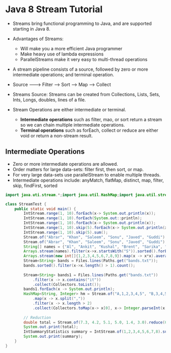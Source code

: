 # Java 8 Stream Tutorial 


- Streams bring functional programming to Java, and are supported starting in Java 8.
- Advantages of Streams:
    - Will make you a more efficient Java programmer
    - Make heavy use of lambda expressions
    - ParallelStreams make it very easy to multi-thread operations
- A stream pipeline consists of a source, followed by zero or more intermediate operations; and terminal operation.

- Source ---> Filter --> Sort --> Map --> Collect

- Streams Source: Streams can be created from Collections, Lists, Sets, Ints, Longs, doubles, lines of a file.
- Stream Operations are either intermediate or terminal.
    - **Intermediate operations** such as filter, mao, or sort return a stream so we can chain multiple intermediate operations.
    - **Terminal operations** such as forEach, collect or reduce are either void or return a non-stream result.

Intermediate Operations
-
- Zero or more intermediate operations are allowed.
- Order matters for large data-sets: filter first, then sort, or map.
- For very large data-sets use parallelStream to enable multiple threads.
- Intermediate operations include: anyMatch, flatMap, distinct, map, filter, skip, findFirst, sorted

```java
import java.uti.stream.*;import java.util.HashMap;import java.util.stream.Collectors;import java.util.stream.Stream;

class StreamTest {
    public static void main() {
        IntStream.range(1, 10).forEach(x-> System.out.println(x));
        IntStream.range(1, 10).forEach(System.out::println);
        IntStream.range(1, 10).forEach(x-> System.out.println(x));
        IntStream.range(1, 10).skip(5).forEach(x-> System.out.println(x));
        IntStream.range(1, 10).skip(5).sum();
        Stream.of("Abrar", "Khan", "Saleem", "Sonu", "Javed", "Guddi").sorted().forEach(System.out::println);
        Stream.of("Abrar", "Khan", "Saleem", "Sonu", "Javed", "Guddi").sorted().findFirst().ifPresent(System.out::println);
        String[] names = {"Al", "Ankit", "Kushal", "Brent", "Sarika", "Amanda", "Hans", "Shivika"};
        Arrays.stream(names).filter(x->x.startsWith("S")).sorted().forEach(System.out::print);
        Arrays.stream(new int[]{1,2,3,4,5,6,7,8,9}).map(x -> x*x).average().ifPresent(System.out::print);
        Stream<String> bands = Files.lines(Paths.get("bands.txt"));
        bands.sorted().filter(x->x.length() > 1).count();
        
        Stream<String> bands1 = Files.lines(Paths.get("bands.txt"))
            .filter(x -> x.contains("it"))
            .collect(Collectors.toList());
        bands1.forEach(x -> System.out.println);
        HashMap<String, Integer> hm = Stream.of("A,1,2,3,4,5", "B,3,4,5,6,7", "C,5,3,23,4423")
            .map(x -> x.split(","))
            .filter(x -> x.length > 2)
            .collect(Collectors.toMap(x-> x[0], x-> Integer.parseInt(x[1])));
        
        // Reduction
        double total = Stream.of(7.3, 4.2, 5.1, 5.0, 1.4, 3.0).reduce(0.0, (Double a, Double b) -> a + b);
        System.out.print(total);
        IntSummaryStatistics summary = IntStream.of(1,2,3,4,5,6,7,8).summaryStatistics();
        System.out.print(summary);
    }
}
```